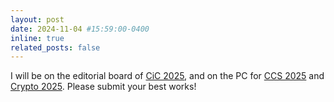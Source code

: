 ```yaml
---
layout: post
date: 2024-11-04 #15:59:00-0400
inline: true
related_posts: false
---
```


I  will be on the editorial board of [CiC 2025](https://cic.iacr.org/), and on the PC for [CCS 2025](https://www.sigsac.org/ccs/CCS2025/) and [Crypto 2025](https://crypto.iacr.org/). Please submit your best works!


